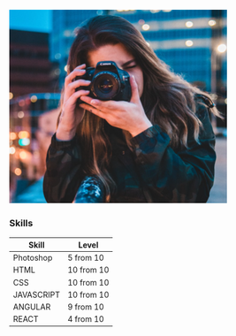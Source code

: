 ![photo](assets/photo.png?raw=true "My Photo")

### Skills
| Skill      | Level      |
| ---------- | ---------- |
| Photoshop  | 5 from 10  |
| HTML       | 10 from 10 |
| CSS        | 10 from 10 |
| JAVASCRIPT | 10 from 10 |
| ANGULAR    | 9 from 10  |
| REACT      | 4 from 10  |
